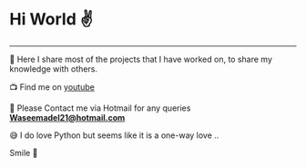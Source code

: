 # Hi World ✌️

----------------
🔭 Here I share most of the projects that I have worked on, to share my knowledge with others. 

📺 Find me on [youtube](https://www.youtube.com/channel/UCL6faFdFmklVkwl35RxOZfA)

💬 Please Contact me via Hotmail for any queries **Waseemadel21@hotmail.com**

😅 I do love Python but seems like it is a one-way love .. 

Smile 📸 

<!--
**WassemAdil/WassemAdil** is a ✨ _special_ ✨ repository because its `README.md` (this file) appears on your GitHub profile.

Here are some ideas to get you started:

- 🔭 I’m currently working on ...
- 🌱 I’m currently learning ...
- 👯 I’m looking to collaborate on ...
- 🤔 I’m looking for help with ...
- 💬 Ask me about ...
- 📫 How to reach me: ...
- 😄 Pronouns: ...
- ⚡ Fun fact: ...
-->
